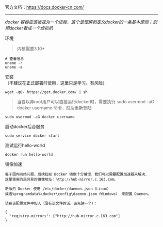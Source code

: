 官方文档：https://docs.docker-cn.com/

------------

*docker 容器应该被视为一个进程，这个是理解和定义docker的一条基本原则；别把docker看成一个虚拟机*


环境

> 内核需要3.10+

```
# 查看信息
uname -r
uname -a
```

安装  
（不建议在正式部署时使用，这里只是学习，有风险）
```
wget -qO- https://get.docker.com/ | sh
```

> 当要以非root用户可以直接运行docker时，需要执行 sudo usermod -aG docker username 命令，然后重新登陆

```
sudo usermod -aG docker username
```

启动docker后台服务

```
sudo service docker start
```

测试运行hello-world

```
docker run hello-world
```

镜像加速

```
鉴于国内网络问题，后续拉取 Docker 镜像十分缓慢，我们可以需要配置加速器来解决，
这里使用的是网易的镜像地址：http://hub-mirror.c.163.com。

新版的 Docker 使用 /etc/docker/daemon.json（Linux） 
或者%programdata%\docker\config\daemon.json（Windows） 来配置 Daemon。

请在该配置文件中加入（没有该文件的话，请先建一个）：

{
  "registry-mirrors": ["http://hub-mirror.c.163.com"]
}
```
